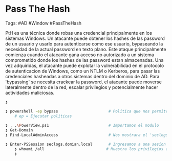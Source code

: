 # Pass The Hash 

Tags: #AD #Window #PassTheHash 

PtH es una técnica donde robas una credencial principalmente en los sistemas Windows. Un atacante puede obtener los hashes de las password de un usuario y usarlo para autenticarse como ese usuario, bypaseando la necesidad de la actual password en texto plano. Este ataque principalmente comienza cuando el atacante gana acceso no autorizado a un sistema comprometido donde los hashes de las password estan almacenadas. Una vez adquiridas, el atacante puede explotar la vulnerabilidad en el protocolo de autenticacion de Windows, como un NTLM o Kerberos, para pasar las credenciales hasheadas a otros sistemas dentro del dominio de AD.  Para 'bypassing' se necesita crackear la password, el atacante puede moverse lateralmente dentro de la red, escalar privilegios y potencialmente hacer actividades maliciosas.  

```bash 
❯ 
```

```bash 
❯ powershell -ep bypass                      # Politica que nos permite ejecutar scripts en Powershell
 	# ep = Ejecutar politicas 
 	
❯ . .\PowerView.ps1                          # Importamos el modulo
❯ Get-Domain 
❯ Find-LocalAdminAccess                      # Nos mostrara el 'seclogs' para agregarlo en el siguiente comando 

❯ Enter-PSSession seclogs.domian.local       # Ingresamos a una sesion 
	❯ whoami /all                           # Muestra los privilegios asociados con el admin 
	❯ 
```
